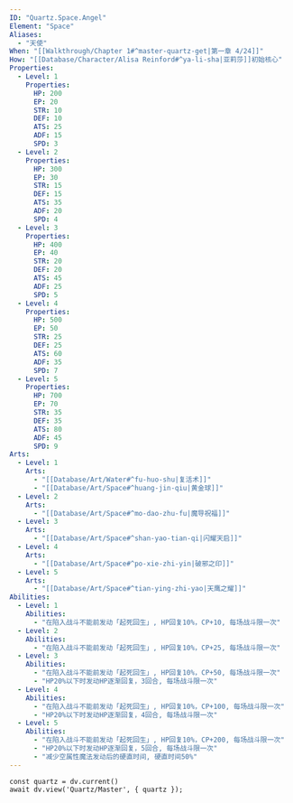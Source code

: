 ```yaml
---
ID: "Quartz.Space.Angel"
Element: "Space"
Aliases:
  - "天使"
When: "[[Walkthrough/Chapter 1#^master-quartz-get|第一章 4/24]]"
How: "[[Database/Character/Alisa Reinford#^ya-li-sha|亚莉莎]]初始核心"
Properties:
  - Level: 1
    Properties:
      HP: 200
      EP: 20
      STR: 10
      DEF: 10
      ATS: 25
      ADF: 15
      SPD: 3
  - Level: 2
    Properties:
      HP: 300
      EP: 30
      STR: 15
      DEF: 15
      ATS: 35
      ADF: 20
      SPD: 4
  - Level: 3
    Properties:
      HP: 400
      EP: 40
      STR: 20
      DEF: 20
      ATS: 45
      ADF: 25
      SPD: 5
  - Level: 4
    Properties:
      HP: 500
      EP: 50
      STR: 25
      DEF: 25
      ATS: 60
      ADF: 35
      SPD: 7
  - Level: 5
    Properties:
      HP: 700
      EP: 70
      STR: 35
      DEF: 35
      ATS: 80
      ADF: 45
      SPD: 9
Arts:
  - Level: 1
    Arts: 
      - "[[Database/Art/Water#^fu-huo-shu|复活术]]"
      - "[[Database/Art/Space#^huang-jin-qiu|黄金球]]"
  - Level: 2
    Arts:
      - "[[Database/Art/Space#^mo-dao-zhu-fu|魔导祝福]]"
  - Level: 3
    Arts:
      - "[[Database/Art/Space#^shan-yao-tian-qi|闪耀天启]]"
  - Level: 4
    Arts:
      - "[[Database/Art/Space#^po-xie-zhi-yin|破邪之印]]"
  - Level: 5
    Arts:
      - "[[Database/Art/Space#^tian-ying-zhi-yao|天鹰之耀]]"
Abilities:
  - Level: 1
    Abilities:
      - "在陷入战斗不能前发动「起死回生」, HP回复10%，CP+10, 每场战斗限一次"
  - Level: 2
    Abilities:
      - "在陷入战斗不能前发动「起死回生」, HP回复10%，CP+25, 每场战斗限一次"
  - Level: 3
    Abilities:
      - "在陷入战斗不能前发动「起死回生」, HP回复10%，CP+50, 每场战斗限一次"
      - "HP20%以下时发动HP逐渐回复，3回合, 每场战斗限一次"
  - Level: 4
    Abilities:
      - "在陷入战斗不能前发动「起死回生」, HP回复10%，CP+100, 每场战斗限一次"
      - "HP20%以下时发动HP逐渐回复，4回合, 每场战斗限一次"
  - Level: 5
    Abilities:
      - "在陷入战斗不能前发动「起死回生」, HP回复10%，CP+200, 每场战斗限一次"
      - "HP20%以下时发动HP逐渐回复，5回合, 每场战斗限一次"
      - "减少空属性魔法发动后的硬直时间, 硬直时间50%"
---
```

```dataviewjs
const quartz = dv.current()
await dv.view('Quartz/Master', { quartz });
```
